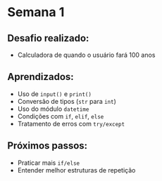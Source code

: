 # Semana 1

## Desafio realizado:
- Calculadora de quando o usuário fará 100 anos

## Aprendizados:
- Uso de `input()` e `print()`
- Conversão de tipos (`str` para `int`)
- Uso do módulo `datetime`
- Condições com `if`, `elif`, `else`
- Tratamento de erros com `try/except`

## Próximos passos:
- Praticar mais `if/else`
- Entender melhor estruturas de repetição